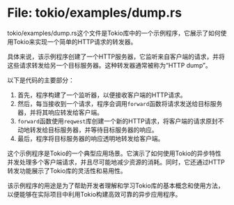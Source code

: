 # File: tokio/examples/dump.rs

tokio/examples/dump.rs这个文件是Tokio库中的一个示例程序，它展示了如何使用Tokio来实现一个简单的HTTP请求的转发器。

具体来说，该示例程序创建了一个HTTP服务器，它监听来自客户端的请求，并将这些请求转发给另一个目标服务器。这种转发器通常被称为“HTTP dump”。

以下是代码的主要部分：

1. 首先，程序构建了一个监听器，以便接收客户端的HTTP请求。
2. 然后，每当接收到一个请求，程序会调用`forward`函数将请求发送给目标服务器，并将其响应转发给客户端。
3. `forward`函数使用`reqwest`库创建一个新的HTTP请求，将客户端的请求原封不动地转发给目标服务器，并等待目标服务器的响应。
4. 最后，程序将目标服务器的响应透明地转发给客户端。

这个示例程序是Tokio的一个典型应用场景。它演示了如何使用Tokio的异步特性并发处理多个客户端请求，并且尽可能地减少资源的消耗。同时，它还通过HTTP转发功能展示了Tokio库的灵活性和易用性。

该示例程序的用途是为了帮助开发者理解和学习Tokio库的基本概念和使用方法，以便能够在实际项目中利用Tokio构建高效可靠的异步应用程序。

